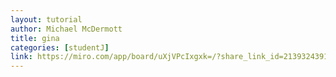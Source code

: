 ```yaml
---
layout: tutorial
author: Michael McDermott
title: gina
categories: [studentJ]
link: https://miro.com/app/board/uXjVPcIxgxk=/?share_link_id=213932439136
---
```

